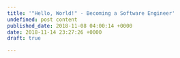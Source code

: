 ```yaml
---
title: '"Hello, World!" - Becoming a Software Engineer'
undefined: post content
published_date: 2018-11-08 04:00:14 +0000
date: 2018-11-14 23:27:26 +0000
draft: true

---
```

